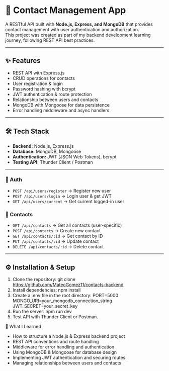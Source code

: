# 📇 Contact Management App

A RESTful API built with **Node.js, Express, and MongoDB** that provides contact management with user authentication and authorization.  
This project was created as part of my backend development learning journey, following REST API best practices.

---

## ✨ Features
- REST API with Express.js
- CRUD operations for contacts
- User registration & login
- Password hashing with bcrypt
- JWT authentication & route protection
- Relationship between users and contacts
- MongoDB with Mongoose for data persistence
- Error handling middleware and async handlers

---

## 🛠️ Tech Stack
- **Backend:** Node.js, Express.js
- **Database:** MongoDB, Mongoose
- **Authentication:** JWT (JSON Web Tokens), bcrypt
- **Testing API:** Thunder Client / Postman

---

### 🔑 Auth
- `POST /api/users/register` → Register new user  
- `POST /api/users/login` → Login user & get JWT  
- `GET /api/users/current` → Get current logged-in user  

### 📇 Contacts
- `GET /api/contacts` → Get all contacts (user-specific)  
- `POST /api/contacts` → Create new contact  
- `GET /api/contacts/:id` → Get contact by ID  
- `PUT /api/contacts/:id` → Update contact  
- `DELETE /api/contacts/:id` → Delete contact  

---
## ⚙️ Installation & Setup
1. Clone the repository:
   git clone https://github.com/MateoGomez11/contacts-backend
2. Install dependencies:
   npm install
3. Create a .env file in the root directory:
   PORT=5000
   MONGO_URI=your_mongodb_connection_string
   JWT_SECRET=your_secret_key
4. Run the server:
   npm run dev
5. Test API with Thunder Client or Postman.

🧠 What I Learned
<ul>
  <li>How to structure a Node.js & Express backend project</li>
  <li>REST API conventions and route handling</li>
  <li>Middleware for error handling and authentication</li>
  <li>Using MongoDB & Mongoose for database design</li>
  <li>Implementing JWT authentication and securing routes</li>
  <li>Managing relationships between users and contacts</li>
</ul>









